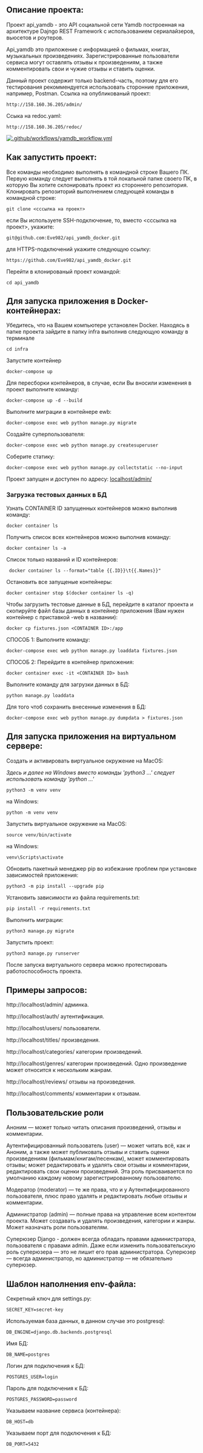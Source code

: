 ## **Описание проекта:**
Проект api_yamdb - это API социальной сети Yamdb построенная на архитектуре Dajngo REST Framework с использованием сериалайзеров, вьюсетов и роутеров.

Api_yamdb это приложение с информацией о фильмах, книгах, музыкальных произведениях. Зарегистрированные пользователи сервиса могут оставлять отзывы к произведениям, а также комментировать свои и чужие отзывы и ставить оценки.

Данный проект содержит только backend-часть, поэтому для его тестирования рекоммендуется использовать сторонние приложения, например, Postman.
Ссылка на опубликованый проект:
```
http://158.160.36.205/admin/
```
Ссыка на redoc.yaml:
```
http://158.160.36.205/redoc/
```

[![.github/workflows/yamdb_workflow.yml](https://github.com/Eve982/yamdb_final/actions/workflows/yamdb_workflow.yml/badge.svg)](https://github.com/Eve982/yamdb_final/actions/workflows/yamdb_workflow.yml)

## **Как запустить проект:**
Все команды необходимо выполнять в командной строке Вашего ПК. Первую команду следует выполнять в той локальной папке своего ПК, в которую Вы хотите склонировать проект из стороннего репозитория.
Клонировать репозиторий выполнением следующей команды в командной строке:

```
git clone <сссылка на проект>
```
если Вы используете SSH-подключение, то, вместо <сссылка на проект>, укажите:

```
git@github.com:Eve982/api_yamdb_docker.git
```
для HTTPS-подключений укажите следующую ссылку:

```
https://github.com/Eve982/api_yamdb_docker.git
```

Перейти в клонированый проект командой:

```
cd api_yamdb
```
## Для запуска приложения в Docker-контейнерах:

Убедитесь, что на Вашем компьютере установлен Docker.
Находясь в папке проекта зайдите в папку infra выполнив следующую команду в терминале
```
cd infra
```
Запустите контейнер
```
docker-compose up
```
Для пересборки контейнеров, в случае, если Вы вносили изменения в проект выполните команду:
```
docker-compose up -d --build
```
Выполните миграции в контейнере ewb:
```
docker-compose exec web python manage.py migrate
```
Создайте суперпользователя:
```
docker-compose exec web python manage.py createsuperuser
```
Соберите статику:
```
docker-compose exec web python manage.py collectstatic --no-input
```
Проект запущен и доступен по адресу: [localhost/admin/](localhost/admin/)

### **Загрузка тестовых данных в БД**
Узнать CONTAINER ID запущенных контейнеров можно выполнив команду:
```
docker container ls
```
Получить список всех контейнеров можно выполнив команду:
```
docker container ls -a
```
Список только названий и ID контейнеров:
```
 docker container ls --format="table {{.ID}}\t{{.Names}}"
```
Остановить все запущеные контейнеры:
```
docker container stop $(docker container ls -q)
```
Чтобы загрузить тестовые данные в БД, перейдите в каталог проекта и скопируйте файл базы данных в контейнер приложения (Вам нужен контейнер с приставкой -web в названии):
```
docker cp fixtures.json <CONTAINER ID>:/app
```
СПОСОБ 1:
Выполните команду:
```
docker-compose exec web python manage.py loaddata fixtures.json
```
СПОСОБ 2:
Перейдите в контейнер приложения:
```
docker container exec -it <CONTAINER ID> bash
```
Выполните команду для загрузки данных в БД:
```
python manage.py loaddata
```
Для того чтоб сохранить внесенные изменения в БД:
```
docker-compose exec web python manage.py dumpdata > fixtures.json
```

## Для запуска приложения на виртуальном сервере:
Cоздать и активировать виртуальное окружение на MacOS:

*Здесь и далее на Windows вместо команды 'python3 ...' следует использовать команду 'python ...'*

```
python3 -m venv venv
```
на Windows:
```
python -m venv venv
```
Запустить виртуальное окружение на MacOS:

```
source venv/bin/activate
```
на Windows:
```
venv\Scripts\activate
```
Обновить пакетный менеджер pip во избежание проблем при установке зависимостей приложения:

```
python3 -m pip install --upgrade pip
```
Установить зависимости из файла requirements.txt:

```
pip install -r requirements.txt
```
Выполнить миграции:

```
python3 manage.py migrate
```

Запустить проект:

```
python3 manage.py runserver
```

После запуска виртуального сервера можно протестировать работоспособность проекта.

## **Примеры запросов:**

http://localhost/admin/ админка.

http://localhost/auth/ аутентификация.

http://localhost/users/ пользователи.

http://localhost/titles/ произведения.

http://localhost/categories/ категории произведений.

http://localhost/genres/ категории произведений. Одно произведение может относится к нескольким жанрам.

http://localhost/reviews/ отзывы на произведения.

http://localhost/comments/ комментарии к отзывам.

## **Пользовательские роли**
Аноним — может только читать описания произведений, отзывы и комментарии.

Аутентифицированный пользователь (user) — может читать всё, как и Аноним, а также может публиковать отзывы и ставить оценки произведениям (фильмам/книгам/песенкам), может комментировать отзывы; может редактировать и удалять свои отзывы и комментарии, редактировать свои оценки произведений. Эта роль присваивается по умолчанию каждому новому зарегистрированному пользователю.

Модератор (moderator) — те же права, что и у Аутентифицированного пользователя, плюс право удалять и редактировать любые отзывы и комментарии.

Администратор (admin) — полные права на управление всем контентом проекта. Может создавать и удалять произведения, категории и жанры. Может назначать роли пользователям.

Суперюзер Django - должен всегда обладать правами администратора, пользователя с правами admin. Даже если изменить пользовательскую роль суперюзера — это не лишит его прав администратора. Суперюзер — всегда администратор, но администратор — не обязательно суперюзер.

## **Шаблон наполнения env-файла:**

Cекретный ключ для settings.py:
```
SECRET_KEY=secret-key
```
Используемая база данных, в данном случае это postgresql:
```
DB_ENGINE=django.db.backends.postgresql
```
Имя БД:
```
DB_NAME=postgres
```
Логин для подключения к БД:
```
POSTGRES_USER=login
```
Пароль для подключения к БД:
```
POSTGRES_PASSWORD=password
```
Указываем название сервиса (контейнера):
```
DB_HOST=db
```
Указываем порт для подключения к БД:
```
DB_PORT=5432
```

